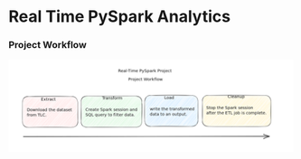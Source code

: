 # Real Time PySpark Analytics

### Project Workflow

![Project Workflow](https://github.com/santosh-gs/real-time-pyspark-analytics/blob/main/images/project_workflow.png?raw=true)
